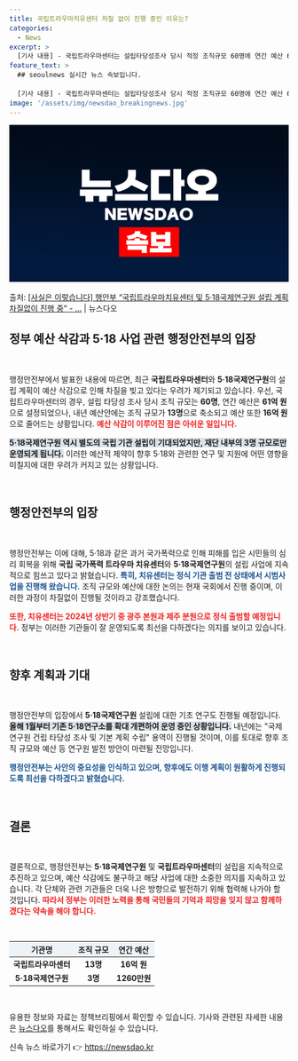 ```yaml
---
title: 국립트라우마치유센터 차질 없이 진행 중인 이유는?
categories:
  - News
excerpt: >
  [기사 내용] - 국립트라우마센터는 설립타당성조사 당시 적정 조직규모 60명에 연간 예산 61억원이었지만 내…
feature_text: >
  ## seoulnews 실시간 뉴스 속보입니다.

  [기사 내용] - 국립트라우마센터는 설립타당성조사 당시 적정 조직규모 60명에 연간 예산 61억원이었지만 내…
image: '/assets/img/newsdao_breakingnews.jpg'
---
```


![뉴스다오 속보](/assets/img/newsdao_breakingnews.jpg)

<p>출처: <a href="https://newsdao.kr/2528" rel="dofollow">[사실은 이렇습니다] 행안부 “국립트라우마치유센터 및 5·18국제연구원  설립 계획 차질없이 진행 중” - …</a> | 뉴스다오</p>

<h2 data-ke-size="size26">정부 예산 삭감과 5·18 사업 관련 행정안전부의 입장</h2>

<p data-ke-size="size16">&nbsp;</p>

행정안전부에서 발표한 내용에 따르면, 최근 **국립트라우마센터**와 **5·18국제연구원**의 설립 계획이 예산 삭감으로 인해 차질을 빚고 있다는 우려가 제기되고 있습니다. 우선, 국립트라우마센터의 경우, 설립 타당성 조사 당시 조직 규모는 **60명**, 연간 예산은 **61억 원**으로 설정되었으나, 내년 예산안에는 조직 규모가 **13명**으로 축소되고 예산 또한 **16억 원**으로 줄어드는 상황입니다. <b><span style="color: #ee2323;">예산 삭감이 이루어진 점은 아쉬운 일입니다.</span></b> 

<b><span style="background-color: #21538527;">5·18국제연구원 역시 별도의 국립 기관 설립이 기대되었지만, 재단 내부의 3명 규모로만 운영되게 됩니다.</span></b> 이러한 예산적 제약이 향후 5·18와 관련한 연구 및 지원에 어떤 영향을 미칠지에 대한 우려가 커지고 있는 상황입니다.

<p data-ke-size="size16">&nbsp;</p>

<h2 data-ke-size="size26">행정안전부의 입장</h2>

<p data-ke-size="size16">&nbsp;</p>

행정안전부는 이에 대해, 5·18과 같은 과거 국가폭력으로 인해 피해를 입은 시민들의 심리 회복을 위해 **국립 국가폭력 트라우마 치유센터**와 **5·18국제연구원**의 설립 사업에 지속적으로 힘쓰고 있다고 밝혔습니다. <b><span style="color: #1a5490;">특히, 치유센터는 정식 기관 출범 전 상태에서 시범사업을 진행해 왔습니다.</span></b> 조직 규모와 예산에 대한 논의는 현재 국회에서 진행 중이며, 이러한 과정이 차질없이 진행될 것이라고 강조했습니다.

<b><span style="color: #ee2323;">또한, 치유센터는 2024년 상반기 중 광주 본원과 제주 분원으로 정식 출범할 예정입니다.</span></b> 정부는 이러한 기관들이 잘 운영되도록 최선을 다하겠다는 의지를 보이고 있습니다. 

<p data-ke-size="size16">&nbsp;</p>

<h2 data-ke-size="size26">향후 계획과 기대</h2>

<p data-ke-size="size16">&nbsp;</p>

행정안전부의 입장에서 **5·18국제연구원** 설립에 대한 기초 연구도 진행될 예정입니다. <b><span style="background-color: #21538527;">올해 1월부터 기존 5·18연구소를 확대 개편하여 운영 중인 상황입니다.</span></b> 내년에는 "국제 연구원 건립 타당성 조사 및 기본 계획 수립" 용역이 진행될 것이며, 이를 토대로 향후 조직 규모와 예산 등 연구원 발전 방안이 마련될 전망입니다.

<b><span style="color: #1a5490;">행정안전부는 사안의 중요성을 인식하고 있으며, 향후에도 이행 계획이 원활하게 진행되도록 최선을 다하겠다고 밝혔습니다.</span></b>

<p data-ke-size="size16">&nbsp;</p>

<h2 data-ke-size="size26">결론</h2>

<p data-ke-size="size16">&nbsp;</p>

결론적으로, 행정안전부는 **5·18국제연구원** 및 **국립트라우마센터**의 설립을 지속적으로 추진하고 있으며, 예산 삭감에도 불구하고 해당 사업에 대한 소중한 의지를 지속하고 있습니다. 각 단체와 관련 기관들은 더욱 나은 방향으로 발전하기 위해 협력해 나가야 할 것입니다. <b><span style="color: #ee2323;">따라서 정부는 이러한 노력을 통해 국민들의 기억과 희망을 잊지 않고 함께하겠다는 약속을 해야 합니다.</span></b>

<p data-ke-size="size16">&nbsp;</p>

<table style="width: 100%; border-collapse: collapse;">
  <thead>
    <tr>
      <th style="text-align: center; background-color: #eef3f8;"> 기관명 </th>
      <th style="text-align: center; background-color: #eef3f8;"> 조직 규모 </th>
      <th style="text-align: center; background-color: #eef3f8;"> 연간 예산 </th>
    </tr>
  </thead>
  <tbody>
    <tr>
      <td style="text-align: center; height: 17px;"><b>국립트라우마센터</b></td>
      <td style="text-align: center; height: 17px;"><b>13명</b></td>
      <td style="text-align: center; height: 17px;"><b>16억 원</b></td>
    </tr>
    <tr>
      <td style="text-align: center; height: 17px;"><b>5·18국제연구원</b></td>
      <td style="text-align: center; height: 17px;"><b>3명</b></td>
      <td style="text-align: center; height: 17px;"><b>1260만원</b></td>
    </tr>
  </tbody>
</table>

<p data-ke-size="size16">&nbsp;</p>

유용한 정보와 자료는 정책브리핑에서 확인할 수 있습니다. 기사와 관련된 자세한 내용은 [뉴스다오](https://newsdao.kr/2528)를 통해서도 확인하실 수 있습니다. 

신속 뉴스 바로가기 👉 <a href="https://newsdao.kr" rel="dofollow">https://newsdao.kr</a>


